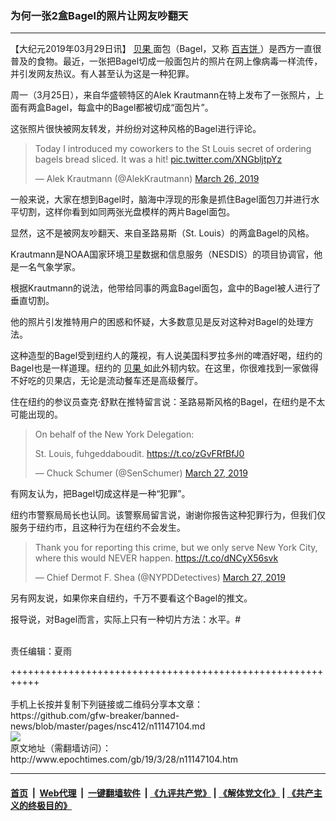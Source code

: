 ### 为何一张2盒Bagel的照片让网友吵翻天
------------------------

<p>
 【大纪元2019年03月29日讯】
 <a href="http://www.epochtimes.com/gb/tag/%E8%B4%9D%E6%9E%9C.html">
  贝果
 </a>
 面包（Bagel，又称
 <a href="http://www.epochtimes.com/gb/tag/%E7%99%BE%E5%90%89%E9%A5%BC.html">
  百吉饼
 </a>
 ）是西方一直很普及的食物。最近，一张把Bagel切成一般面包片的照片在网上像病毒一样流传，并引发网友热议。有人甚至认为这是一种犯罪。
</p>
<p>
 周一（3月25日），来自华盛顿特区的Alek Krautmann在特上发布了一张照片，上面有两盒Bagel，每盒中的Bagel都被切成“面包片”。
</p>
<p>
 这张照片很快被网友转发，并纷纷对这种风格的Bagel进行评论。
</p>
<p>
</p>
<blockquote class="twitter-tweet" data-lang="en">
 <p dir="ltr" lang="en">
  Today I introduced my coworkers to the St Louis secret of ordering bagels bread sliced. It was a hit!
  <a href="https://t.co/XNGbljtpYz">
   pic.twitter.com/XNGbljtpYz
  </a>
 </p>
 <p>
  — Alek Krautmann (@AlekKrautmann)
  <a href="https://twitter.com/AlekKrautmann/status/1110341506802552832?ref_src=twsrc%5Etfw">
   March 26, 2019
  </a>
 </p>
</blockquote>
<p>
 <p>
 </p>
 <p>
  一般来说，大家在想到Bagel时，脑海中浮现的形象是抓住Bagel面包刀并进行水平切割，这样你看到如同两张光盘模样的两片Bagel面包。
 </p>
 <p>
  显然，这不是被网友吵翻天、来自圣路易斯（St. Louis）的两盒Bagel的风格。
 </p>
 <p>
  Krautmann是NOAA国家环境卫星数据和信息服务（NESDIS）的项目协调官，他是一名气象学家。
 </p>
 <p>
  根据Krautmann的说法，他带给同事的两盒Bagel面包，盒中的Bagel被人进行了垂直切割。
 </p>
 <p>
  他的照片引发推特用户的困惑和怀疑，大多数意见是反对这种对Bagel的处理方法。
 </p>
 <p>
  这种造型的Bagel受到纽约人的蔑视，有人说美国科罗拉多州的啤酒好喝，纽约的Bagel也是一样道理。纽约的
  <a href="http://www.epochtimes.com/gb/tag/%E8%B4%9D%E6%9E%9C.html">
   贝果
  </a>
  如此外韧内软。在这里，你很难找到一家做得不好吃的贝果店，无论是流动餐车还是高级餐厅。
 </p>
 <p>
  住在纽约的参议员查克·舒默在推特留言说：圣路易斯风格的Bagel，在纽约是不太可能出现的。
 </p>
</p>
<p>
</p>
<blockquote class="twitter-tweet" data-lang="en">
 <p dir="ltr" lang="en">
  On behalf of the New York Delegation:
 </p>
 <p>
  St. Louis, fuhgeddaboudit.
  <a href="https://t.co/zGvFRfBfJ0">
   https://t.co/zGvFRfBfJ0
  </a>
 </p>
 <p>
  — Chuck Schumer (@SenSchumer)
  <a href="https://twitter.com/SenSchumer/status/1111007852297097216?ref_src=twsrc%5Etfw">
   March 27, 2019
  </a>
 </p>
</blockquote>
<p>
 <p>
  有网友认为，把Bagel切成这样是一种“犯罪”。
 </p>
 <p>
  纽约市警察局局长也认同。该警察局留言说，谢谢你报告这种犯罪行为，但我们仅服务于纽约市，且这种行为在纽约不会发生。
 </p>
</p>
<p>
</p>
<blockquote class="twitter-tweet" data-lang="en">
 <p dir="ltr" lang="en">
  Thank you for reporting this crime, but we only serve New York City, where this would NEVER happen.
  <a href="https://t.co/dNCyX56svk">
   https://t.co/dNCyX56svk
  </a>
 </p>
 <p>
  — Chief Dermot F. Shea (@NYPDDetectives)
  <a href="https://twitter.com/NYPDDetectives/status/1110980953147609088?ref_src=twsrc%5Etfw">
   March 27, 2019
  </a>
 </p>
</blockquote>
<p>
 <p>
 </p>
 <p>
  另有网友说，如果你来自纽约，千万不要看这个Bagel的推文。
 </p>
 <p>
  报导说，对Bagel而言，实际上只有一种切片方法：水平。#
 </p>
 <p>
  <br/>
  责任编辑：夏雨
 </p>
</p>
+++++++++++++++++++++++++++++++++++++++++++++++++++++++++++<br/><br/>
手机上长按并复制下列链接或二维码分享本文章：<br/>
https://github.com/gfw-breaker/banned-news/blob/master/pages/nsc412/n11147104.md <br/>
<a href='https://github.com/gfw-breaker/banned-news/blob/master/pages/nsc412/n11147104.md'><img src='https://github.com/gfw-breaker/banned-news/blob/master/pages/nsc412/n11147104.md.png'/></a> <br/>
原文地址（需翻墙访问）：http://www.epochtimes.com/gb/19/3/28/n11147104.htm


------------------------
#### [首页](https://github.com/gfw-breaker/banned-news/blob/master/README.md) &nbsp;|&nbsp; [Web代理](https://github.com/labour-camp/helloworld) &nbsp;|&nbsp; [一键翻墙软件](https://github.com/gfw-breaker/nogfw/blob/master/README.md) &nbsp;| [《九评共产党》](https://github.com/gfw-breaker/9ping.md/blob/master/README.md#九评之一评共产党是什么) | [《解体党文化》](https://github.com/gfw-breaker/jtdwh.md/blob/master/README.md) | [《共产主义的终极目的》](https://github.com/gfw-breaker/gczydzjmd.md/blob/master/README.md)

